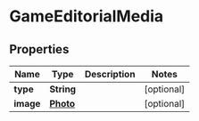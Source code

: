 

# GameEditorialMedia


## Properties

| Name | Type | Description | Notes |
|------------ | ------------- | ------------- | -------------|
|**type** | **String** |  |  [optional] |
|**image** | [**Photo**](Photo.md) |  |  [optional] |



